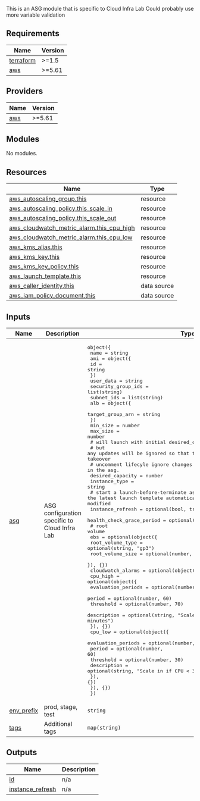 
This is an ASG module that is specific to Cloud Infra Lab
Could probably use more variable validation

## Requirements

| Name | Version |
|------|---------|
| <a name="requirement_terraform"></a> [terraform](#requirement\_terraform) | >=1.5 |
| <a name="requirement_aws"></a> [aws](#requirement\_aws) | >=5.61 |

## Providers

| Name | Version |
|------|---------|
| <a name="provider_aws"></a> [aws](#provider\_aws) | >=5.61 |

## Modules

No modules.

## Resources

| Name | Type |
|------|------|
| [aws_autoscaling_group.this](https://registry.terraform.io/providers/hashicorp/aws/latest/docs/resources/autoscaling_group) | resource |
| [aws_autoscaling_policy.this_scale_in](https://registry.terraform.io/providers/hashicorp/aws/latest/docs/resources/autoscaling_policy) | resource |
| [aws_autoscaling_policy.this_scale_out](https://registry.terraform.io/providers/hashicorp/aws/latest/docs/resources/autoscaling_policy) | resource |
| [aws_cloudwatch_metric_alarm.this_cpu_high](https://registry.terraform.io/providers/hashicorp/aws/latest/docs/resources/cloudwatch_metric_alarm) | resource |
| [aws_cloudwatch_metric_alarm.this_cpu_low](https://registry.terraform.io/providers/hashicorp/aws/latest/docs/resources/cloudwatch_metric_alarm) | resource |
| [aws_kms_alias.this](https://registry.terraform.io/providers/hashicorp/aws/latest/docs/resources/kms_alias) | resource |
| [aws_kms_key.this](https://registry.terraform.io/providers/hashicorp/aws/latest/docs/resources/kms_key) | resource |
| [aws_kms_key_policy.this](https://registry.terraform.io/providers/hashicorp/aws/latest/docs/resources/kms_key_policy) | resource |
| [aws_launch_template.this](https://registry.terraform.io/providers/hashicorp/aws/latest/docs/resources/launch_template) | resource |
| [aws_caller_identity.this](https://registry.terraform.io/providers/hashicorp/aws/latest/docs/data-sources/caller_identity) | data source |
| [aws_iam_policy_document.this](https://registry.terraform.io/providers/hashicorp/aws/latest/docs/data-sources/iam_policy_document) | data source |

## Inputs

| Name | Description | Type | Default | Required |
|------|-------------|------|---------|:--------:|
| <a name="input_asg"></a> [asg](#input\_asg) | ASG configuration specific to Cloud Infra Lab | <pre>object({<br/>    name = string<br/>    ami = object({<br/>      id = string<br/>    })<br/>    user_data          = string<br/>    security_group_ids = list(string)<br/>    subnet_ids         = list(string)<br/>    alb = object({<br/>      target_group_arn = string<br/>    })<br/>    min_size = number<br/>    max_size = number<br/>    # will launch with initial desired_capacity value<br/>    # but any updates will be ignored so that the sale in and scale out alarms takeover<br/>    # uncomment lifecyle ignore changes for desired_capacity in the asg.<br/>    desired_capacity = number<br/>    instance_type    = string<br/>    # start a launch-before-terminate asg instance refresh using the latest launch template automatically after the launch template is modified<br/>    instance_refresh          = optional(bool, true)<br/>    health_check_grace_period = optional(number, 300)<br/>    # root volume<br/>    ebs = optional(object({<br/>      root_volume_type = optional(string, "gp3")<br/>      root_volume_size = optional(number, 8)<br/>    }), {})<br/>    cloudwatch_alarms = optional(object({<br/>      cpu_high = optional(object({<br/>        evaluation_periods = optional(number, 2)<br/>        period             = optional(number, 60)<br/>        threshold          = optional(number, 70)<br/>        description        = optional(string, "Scale out if CPU > 70% for 2 minutes")<br/>      }), {})<br/>      cpu_low = optional(object({<br/>        evaluation_periods = optional(number, 2)<br/>        period             = optional(number, 60)<br/>        threshold          = optional(number, 30)<br/>        description        = optional(string, "Scale in if CPU < 30% for 2 minutes")<br/>      }), {})<br/>    }), {})<br/>  })</pre> | n/a | yes |
| <a name="input_env_prefix"></a> [env\_prefix](#input\_env\_prefix) | prod, stage, test | `string` | n/a | yes |
| <a name="input_tags"></a> [tags](#input\_tags) | Additional tags | `map(string)` | `{}` | no |

## Outputs

| Name | Description |
|------|-------------|
| <a name="output_id"></a> [id](#output\_id) | n/a |
| <a name="output_instance_refresh"></a> [instance\_refresh](#output\_instance\_refresh) | n/a |

